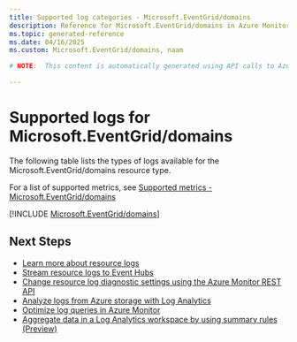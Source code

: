 ```yaml
---
title: Supported log categories - Microsoft.EventGrid/domains
description: Reference for Microsoft.EventGrid/domains in Azure Monitor Logs.
ms.topic: generated-reference
ms.date: 04/16/2025
ms.custom: Microsoft.EventGrid/domains, naam

# NOTE:  This content is automatically generated using API calls to Azure. Any edits made on these files will be overwritten in the next run of the script. 

---
```





# Supported logs for Microsoft.EventGrid/domains  
The following table lists the types of logs available for the Microsoft.EventGrid/domains resource type.
  
  
  
For a list of supported metrics, see [Supported metrics - Microsoft.EventGrid/domains](../supported-metrics/microsoft-eventgrid-domains-metrics.md)  
  

  
[!INCLUDE [Microsoft.EventGrid/domains](~/reusable-content/ce-skilling/azure/includes/azure-monitor/reference/logs/microsoft-eventgrid-domains-logs-include.md)]  
  

## Next Steps

* [Learn more about resource logs](/azure/azure-monitor/essentials/platform-logs-overview)
* [Stream resource logs to Event Hubs](/azure/azure-monitor/essentials/resource-logs#send-to-azure-event-hubs)
* [Change resource log diagnostic settings using the Azure Monitor REST API](/rest/api/monitor/diagnosticsettings)
* [Analyze logs from Azure storage with Log Analytics](/azure/azure-monitor/essentials/resource-logs#send-to-log-analytics-workspace)
* [Optimize log queries in Azure Monitor](/azure/azure-monitor/logs/query-optimization)
* [Aggregate data in a Log Analytics workspace by using summary rules (Preview)](/azure/azure-monitor/logs/summary-rules)